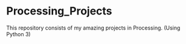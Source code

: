 # Processing_Projects
This repository consists of my amazing projects in Processing. (Using Python 3)

